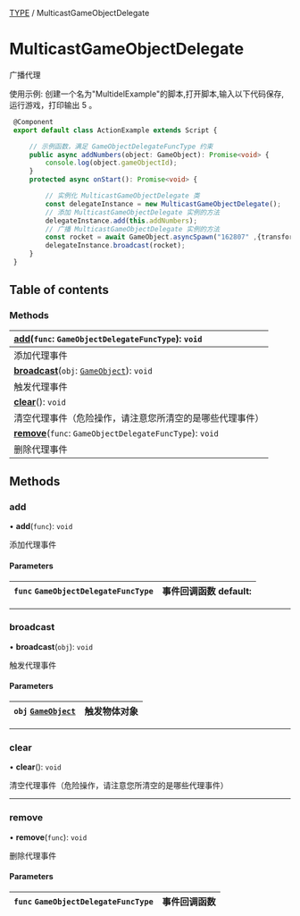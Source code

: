 [TYPE](../groups/TYPE.TYPE.md) / MulticastGameObjectDelegate

# MulticastGameObjectDelegate <Badge type="tip" text="Class" /> <Score text="MulticastGameObjectDelegate" />

广播代理

<span style="font-size: 14px;">
使用示例: 创建一个名为"MultidelExample"的脚本,打开脚本,输入以下代码保存,运行游戏，打印输出 5 。
</span>

```ts
 @Component
 export default class ActionExample extends Script {

     // 示例函数，满足 GameObjectDelegateFuncType 约束
     public async addNumbers(object: GameObject): Promise<void> {
         console.log(object.gameObjectId);
     }
     protected async onStart(): Promise<void> {

         // 实例化 MulticastGameObjectDelegate 类
         const delegateInstance = new MulticastGameObjectDelegate();
         // 添加 MulticastGameObjectDelegate 实例的方法
         delegateInstance.add(this.addNumbers);
         // 广播 MulticastGameObjectDelegate 实例的方法
         const rocket = await GameObject.asyncSpawn("162807" ,{transform: new Transform(new Vector(300, 210, 0), new Rotation(0, 0, 0), new Vector(1, 1, 1))}) as Model;
         delegateInstance.broadcast(rocket);
     }
 }
```

## Table of contents

### Methods <Score text="Methods" /> 
| **[add](mw.MulticastGameObjectDelegate.md#add)**(`func`: `GameObjectDelegateFuncType`): `void`  |
| :-----|
| 添加代理事件|
| **[broadcast](mw.MulticastGameObjectDelegate.md#broadcast)**(`obj`: [`GameObject`](mw.GameObject.md)): `void`  |
| 触发代理事件|
| **[clear](mw.MulticastGameObjectDelegate.md#clear)**(): `void`  |
| 清空代理事件（危险操作，请注意您所清空的是哪些代理事件）|
| **[remove](mw.MulticastGameObjectDelegate.md#remove)**(`func`: `GameObjectDelegateFuncType`): `void`  |
| 删除代理事件|

## Methods

### add <Score text="add" /> 

• **add**(`func`): `void` 

添加代理事件

#### Parameters

| `func` `GameObjectDelegateFuncType` |  事件回调函数 default: |
| :------ | :------ |



___

### broadcast <Score text="broadcast" /> 

• **broadcast**(`obj`): `void` 

触发代理事件

#### Parameters

| `obj` [`GameObject`](mw.GameObject.md) |  触发物体对象 |
| :------ | :------ |



___

### clear <Score text="clear" /> 

• **clear**(): `void` 

清空代理事件（危险操作，请注意您所清空的是哪些代理事件）



___

### remove <Score text="remove" /> 

• **remove**(`func`): `void` 

删除代理事件

#### Parameters

| `func` `GameObjectDelegateFuncType` |  事件回调函数 |
| :------ | :------ |


